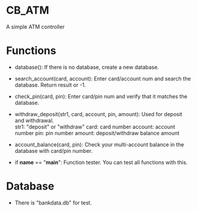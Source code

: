 # CB_ATM
A simple ATM controller  


# Functions
* database(): If there is no database, create a new database.  

* search_account(card, account): Enter card/account num and search the database. Return result or -1.  

* check_pin(card, pin): Enter card/pin num and verify that it matches the database.  

* withdraw_deposit(str1, card, account, pin, amount): Used for deposit and withdrawal.  
  str1: "deposit" or "withdraw"
  card: card number
  account: account number
  pin: pin number
  amount: deposit/withdraw balance amount  
  
* account_balance(card, pin): Check your multi-account balance in the database with card/pin number.


* if __name__ == "__main__": Function tester. You can test all functions with this.

# Database
* There is "bankdata.db" for test.
